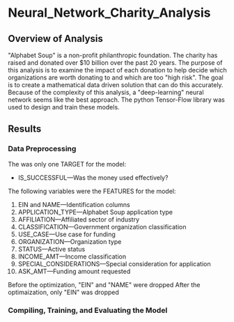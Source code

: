 # Neural_Network_Charity_Analysis

## Overview of Analysis
"Alphabet Soup" is a non-profit philanthropic foundation. The charity has raised and donated over $10 billion over the past 20 years.  The purpose of this analysis is to examine the impact of each donation to help decide which organizations are worth donating to and which are too "high risk".  The goal is to create a mathematical data driven solution that can do this accurately.  Because of the complexity of this analysis, a "deep-learning" neural network seems like the best approach. The python Tensor-Flow library was used to design and train these models.

## Results
### Data Preprocessing
The was only one TARGET for the model: 
* IS_SUCCESSFUL—Was the money used effectively?

The following variables were the FEATURES for the model: 
1. EIN and NAME—Identification columns
2. APPLICATION_TYPE—Alphabet Soup application type
3. AFFILIATION—Affiliated sector of industry
4. CLASSIFICATION—Government organization classification
5. USE_CASE—Use case for funding
6. ORGANIZATION—Organization type
7. STATUS—Active status
8. INCOME_AMT—Income classification
9. SPECIAL_CONSIDERATIONS—Special consideration for application
10. ASK_AMT—Funding amount requested

Before the optimization, "EIN" and "NAME" were dropped
After the optimaization, only "EIN" was dropped
    
### Compiling, Training, and Evaluating the Model